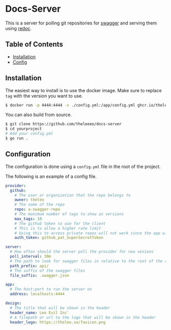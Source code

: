 # Docs-Server

This is a server for polling git repositories for [swagger](https://swagger.io/specification/) and serving them using [redoc](https://redocly.com/).

## Table of Contents

- [Installation](#installation)
- [Config](#configuration)

## Installation

The easiest way to install is to use the docker image. Make sure to replace `tag` with the version you want to use.

```bash
$ docker run -p 4444:4444 -v ./config.yml:/app/config.yml ghcr.io/theleeeo/docs-server:tag
```

You can also build from source.

```bash
$ git clone https://github.com/theleeeo/docs-server
$ cd yourproject
# Add your config.yml
$ go run .
```

## Configuration

The configuration is done using a `config.yml` file in the root of the project.

The following is an example of a config file.

```yml
provider:
  github:
    # The user or organization that the repo belongs to
    owner: theleo
    # The name of the repo
    repo: a-swagger-repo
    # The maximum number of tags to show as versions
    max_tags: 10
    # The github token to use for the client
    # This is to allow a higher rate limit
    # Using this to access private repos will not work since the app will not be able to access it anyways
    auth_token: github_pat_SuperSecretToken

server:
  # How often should the server poll the provider for new vesions
  poll_interval: 30m
  # The path to look for swagger files in relative to the root of the repo
  path_prefix: api/
  # The suffix of the swagger files
  file_suffix: .swagger.json

app:
  # The host:port to run the server on
  address: localhosts:4444

design:
  # The title that will be shown in the header
  header_name: Leo Evil Inc'
  # A filepath or url to the logo that will be shown in the header
  header_logo: https://theleo.se/favicon.png
```